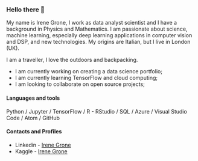 ### Hello there 👋

<p>My name is Irene Grone, I work as data analyst scientist and I have a background in Physics and Mathematics. I am passionate about science, machine learning, especially deep learning applications in computer vision and DSP, and new technologies. My origins are Italian, but I live in London (UK).</p>

<p>I am a traveller, I love the outdoors and backpacking.</p>

- I am currently working on creating a data science portfolio;
- I am currently learning TensorFlow and cloud computing;
- I am looking to collaborate on open source projects;

#### Languages and tools

Python / Jupyter / TensorFlow / R - RStudio / SQL / Azure / Visual Studio Code / Atom / GitHub

#### Contacts and Profiles

* Linkedin - [Irene Grone](https://www.linkedin.com/in/irenegrone)
* Kaggle - [Irene Grone](https://www.kaggle.com/irenegrone)
